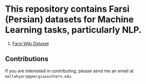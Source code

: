 # This repository contains Farsi (Persian) datasets for Machine Learning tasks, particularly NLP.

1. [Farsi Wiki Dataset](farsi_wiki/README.md)

## Contributions

If you are interested in contributing, please send me an email at `mallahyari@georgiasouthern.edu`.
